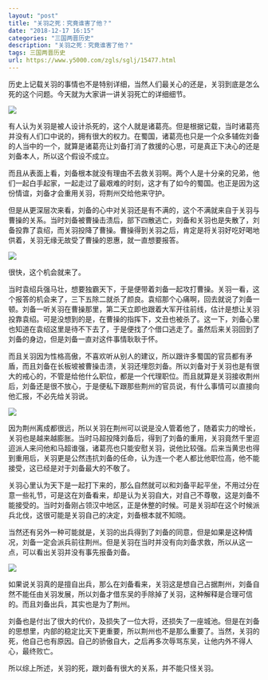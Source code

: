```yaml
---
layout: "post"
title: "关羽之死：究竟谁害了他？"
date: "2018-12-17 16:15"
categories: "三国两晋历史"
description: "关羽之死：究竟谁害了他？"
tags: 三国两晋历史
url: https://www.y5000.com/zgls/sglj/15477.html
---
```






历史上记载关羽的事情也不是特别详细，当然人们最关心的还是，关羽到底是怎么死的这个问题。今天就为大家讲一讲关羽死亡的详细细节。

![](https://img.y5000.com/uploads/allimg/170301/8-1F30110255IQ.jpg)

有人认为关羽是被人设计杀死的，这个人就是诸葛亮。但是根据记载，当时诸葛亮并没有人们口中说的，拥有很大的权力。在蜀国，诸葛亮也只是一个众多辅佐刘备的人当中的一个，就算是诸葛亮让刘备打消了救援的心思，可是真正下决心的还是刘备本人，所以这个假设不成立。

而且从表面上看，刘备根本就没有理由不去救关羽啊。两个人是十分亲的兄弟，他们一起白手起家，一起走过了最艰难的时刻，这才有了如今的蜀国。也正是因为这份情谊，刘备才会重用关羽，将荆州交给他来守护。

但是从更深层次来看，刘备的心中对关羽还是有不满的，这个不满就来自于关羽与曹操的关系。当时刘备被曹操击溃后，部下四散逃亡，刘备和关羽也是失散了，刘备投靠了袁绍，而关羽投降了曹操。曹操得到关羽之后，肯定是将关羽好吃好喝地供着，关羽无缘无故受了曹操的恩惠，就一直想要报答。

![](https://img.y5000.com/uploads/allimg/170301/8-1F301102546350.jpg)

很快，这个机会就来了。

当时袁绍兵强马壮，想要独霸天下，于是便带着刘备一起攻打曹操。关羽一看，这个报答的机会来了，三下五除二就杀了颜良。袁绍那个心痛啊，回去就说了刘备一顿。刘备一听关羽在曹操那里，第二天立即也跟着大军开往前线，估计是想让关羽投靠袁绍。可是没想到的是，在曹操的指挥下，文丑也被杀了。这一下，刘备心里也知道在袁绍这里是待不下去了，于是便找了个借口逃走了。虽然后来关羽回到了刘备的身边，但是刘备一直对这件事情耿耿于怀。

而且关羽因为性格高傲，不喜欢听从别人的建议，所以跟许多蜀国的官员都有矛盾，而且刘备在长板坡被曹操击溃，关羽还埋怨刘备。所以刘备对于关羽也是有很大的戒心的，不管是给他什么职位，都是一个代理职位。而且就算是关羽接收荆州后，刘备还是很不放心，于是便私下跟那些荆州的官员说，有什么事情可以直接向他汇报，不必先给关羽说。

![](https://img.y5000.com/uploads/allimg/170301/8-1F30110253LC.jpg)

因为荆州离成都很远，所以关羽在荆州可以说是没人管着他了，随着实力的增长，关羽也是越来越膨胀。当时马超投降刘备后，得到了刘备的重用，关羽竟然千里迢迢派人来问他和马超谁强，诸葛亮也只能安慰关羽，说他比较强。后来当黄忠也得到重用后，关羽更是公然违抗刘备的任命，认为连一个老人都比他职位高，他不能接受，这已经是对于刘备最大的不敬了。

关羽心里认为天下是一起打下来的，那么自然就可以和刘备平起平坐，不用过分在意一些礼节，可是这在刘备看来，却是认为关羽自大，对自己不尊敬，这是刘备不能接受的。当时刘备刚占领汉中地区，正是休整的时候。可是关羽却在这个时候派兵北伐，这很可能是关羽自己的决定，刘备根本就不知晓。

当然还有另外一种可能就是，关羽的出兵得到了刘备的同意，但是如果是这种情况，刘备一定会派兵前往荆州。但是关羽在当时并没有向刘备求救，所以从这一点，可以看出关羽并没有事先报备刘备。

![](https://img.y5000.com/uploads/allimg/170301/8-1F301102519344.jpg)

如果说关羽真的是擅自出兵，那么在刘备看来，关羽这是想自己占据荆州，刘备自然不能任由关羽发展，所以刘备才借东吴的手除掉了关羽，这种解释是合理可信的。而且刘备出兵，其实也是为了荆州。

刘备也是付出了很大的代价，及损失了一位大将，还损失了一座城池。但是在刘备的思想里，内部的稳定比天下更重要，所以荆州也不是那么重要了。当然，关羽的死，他自己也有原因。自己的骄傲自大，之后再多次辱骂东吴，让他内外不得人心，最终败亡。

所以综上所述，关羽的死，跟刘备有很大的关系，并不能只怪关羽。
